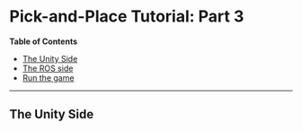 # Pick-and-Place Tutorial: Part 3


**Table of Contents**
  - [The Unity Side](#the-unity-side)
  - [The ROS side](#the-ros-side)
  - [Run the game](#run-the-game)

---

## The Unity Side
